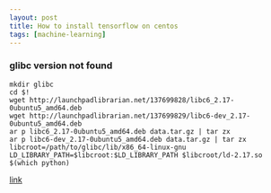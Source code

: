 ```yaml
---
layout: post
title: How to install tensorflow on centos
tags: [machine-learning]
---
```



### glibc version not found

    mkdir glibc
    cd $!
    wget http://launchpadlibrarian.net/137699828/libc6_2.17-0ubuntu5_amd64.deb
    wget http://launchpadlibrarian.net/137699829/libc6-dev_2.17-0ubuntu5_amd64.deb
    ar p libc6_2.17-0ubuntu5_amd64.deb data.tar.gz | tar zx
    ar p libc6-dev_2.17-0ubuntu5_amd64.deb data.tar.gz | tar zx
    libcroot=/path/to/glibc/lib/x86_64-linux-gnu
    LD_LIBRARY_PATH=$libcroot:$LD_LIBRARY_PATH $libcroot/ld-2.17.so $(which python)

[link](https://github.com/tensorflow/tensorflow/issues/10)


